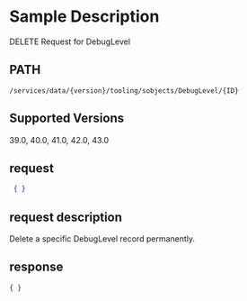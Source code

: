 # Sample Description
DELETE Request for DebugLevel

## PATH
```
/services/data/{version}/tooling/sobjects/DebugLevel/{ID}
```
## Supported Versions
39.0, 40.0, 41.0, 42.0, 43.0

## request
```json
 { }
```

## request description
Delete a specific DebugLevel record permanently.

## response
```json
{ }
```

